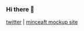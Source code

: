 ### Hi there 👋

[twitter](https://www.twitter.com/BlazingTide)  |  [minceaft mockup site](https://https://mc.blazingtide.me)
